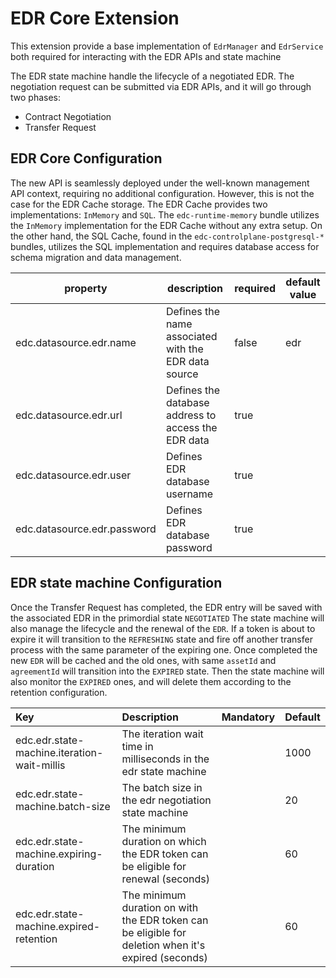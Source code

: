 # EDR Core Extension

This extension provide a base implementation of `EdrManager` and `EdrService` both
required for interacting with the EDR APIs and state machine

The EDR state machine handle the lifecycle of a negotiated EDR. The negotiation request can be submitted
via EDR APIs, and it will go through two phases:

- Contract Negotiation
- Transfer Request

## EDR Core Configuration

The new API is seamlessly deployed under the well-known management API context, requiring no additional configuration.
However, this is not the case for the EDR Cache storage. The EDR Cache provides two implementations: `InMemory` and `SQL`.
The `edc-runtime-memory` bundle utilizes the `InMemory` implementation for the EDR Cache without any extra setup.
On the other hand, the SQL Cache, found in the `edc-controlplane-postgresql-*` bundles, utilizes the SQL implementation
and requires database access for schema migration and data management.

| property                                                  | description                                          | required | default value |
|-----------------------------------------------------------|------------------------------------------------------|----------|---------------|
| edc.datasource.edr.name                                   | Defines the name associated with the EDR data source | false    | edr           |
| edc.datasource.edr.url                                    | Defines the database address to access the EDR data  | true     |               |
| edc.datasource.edr.user                                   | Defines EDR database username                        | true     |               |
| edc.datasource.edr.password                               | Defines EDR database password                        | true     |               |

## EDR state machine Configuration

Once the Transfer Request has completed, the EDR entry will be saved with the associated EDR in the primordial state `NEGOTIATED`
The state machine will also manage the lifecycle and the renewal of the `EDR`. If a token is about to expire it will
transition to the `REFRESHING` state and fire off another transfer process with the same parameter of the expiring
one. Once completed the new `EDR` will be cached and the old ones, with same `assetId` and `agreementId` will transition
into the `EXPIRED` state. Then the state machine will also monitor the `EXPIRED` ones, and will delete them according to the
retention configuration.

| Key                                         | Description                                                                                         | Mandatory | Default |
|:--------------------------------------------|:----------------------------------------------------------------------------------------------------|-----------|---------|
| edc.edr.state-machine.iteration-wait-millis | The iteration wait time in milliseconds in the edr state machine                                    |           | 1000    |
| edc.edr.state-machine.batch-size            | The batch size in the edr negotiation state machine                                                 |           | 20      |
| edc.edr.state-machine.expiring-duration     | The minimum duration on which the EDR token can be eligible for renewal (seconds)                   |           | 60      |
| edc.edr.state-machine.expired-retention     | The minimum duration on with the EDR token can be eligible for deletion when it's expired (seconds) |           | 60      |
